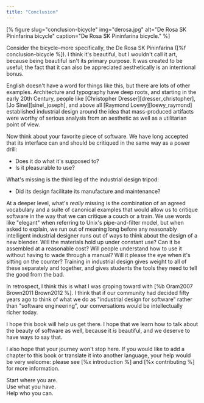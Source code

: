 ```yaml
---
title: "Conclusion"
---
```


[% figure
   slug="conclusion-bicycle"
   img="derosa.jpg"
   alt="De Rosa SK Pininfarina bicycle"
   caption="De Rosa SK Pininfarina bicycle."
%]

Consider the bicycle–more specifically,
the De Rosa SK Pininfarina ([%f conclusion-bicycle %]).
I think it's beautiful,
but I wouldn't call it art,
because being beautiful isn't its primary purpose.
It was created to be useful;
the fact that it can also be appreciated aesthetically is an intentional bonus.

English doesn't have a word for things like this,
but there are lots of other examples.
Architecture and typography have deep roots,
and starting in the early 20th Century,
people like [Christopher Dresser][dresser_christopher],
[Jo Sinel][sinel_joseph],
and above all [Raymond Loewy][loewy_raymond]
established industrial design around the idea that
mass-produced artifacts were worthy of serious analysis
from an aesthetic as well as a utilitarian point of view.

Now think about your favorite piece of software.
We have long accepted that its interface can and should be critiqued
in the same way as a power drill:

- Does it do what it's supposed to?
- Is it pleasurable to use?

What's missing is the third leg of the industrial design tripod:

- Did its design facilitate its manufacture and maintenance?

At a deeper level,
what's *really* missing is the combination of an agreed vocabulary and a suite of canonical examples
that would allow us to critique software
in the way that we can critique a couch or a train.
We use words like "elegant" when referring to Unix's pipe-and-filter model,
but when asked to explain,
we run out of meaning long before any reasonably intelligent industrial designer
runs out of ways to think about the design of a new blender.
Will the materials hold up under constant use?
Can it be assembled at a reasonable cost?
Will people understand how to use it without having to wade through a manual?
Will it please the eye when it's sitting on the counter?
Training in industrial design gives weight to all of these separately and together,
and gives students the tools they need to tell the good from the bad.

In retrospect,
I think this is what I was groping toward with [%b Oram2007 Brown2011 Brown2012 %].
I think that if our community had decided fifty years ago to think of what we do as
"industrial design for software"
rather than "software engineering",
our conversations would be intellectually richer today.

I hope this book will help us get there.
I hope that we learn how to talk about the beauty of software as well,
because it *is* beautiful,
and we deserve to have ways to say that.

I also hope that your journey won't stop here.
If you would like to add a chapter to this book
or translate it into another language,
your help would be very welcome:
please see [%x introduction %] and [%x contributing %] for more information.

<div class="center" markdown="1">
Start where you are.<br/>
Use what you have.<br/>
Help who you can.
</div>
